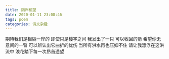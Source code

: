 ```yaml
---
title: 隔岸相望
date: 2020-01-11 23:08:46
tags: poem
categories: 诗文杂趣
---
```



期待我们是相隔一岸的
即使只是楼宇之间
我发出了一只
可以收回的箭
希望你无意间的一瞥
可以辨认出它曲折的忧伤
当所有洪水再也压抑不住
请让我漂浮在这洪流中
浪花踏下每一次昂首遥望
